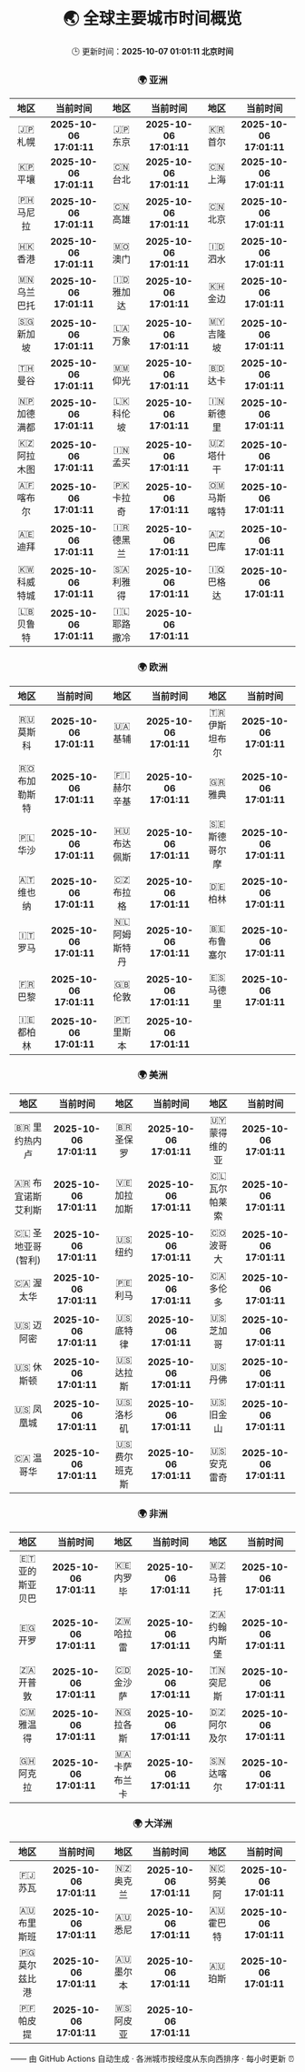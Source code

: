 <!-- GENERATED_BY_GMC_SCRIPT -->
<div align="center">

# 🌏 全球主要城市时间概览

🕒 更新时间：**2025-10-07 01:01:11 北京时间**

### 🌍 亚洲

| 地区 | 当前时间 | 地区 | 当前时间 | 地区 | 当前时间 |
| :--: | :--: | :--: | :--: | :--: | :--: |
| 🇯🇵 札幌 | **2025-10-06 17:01:11** | 🇯🇵 东京 | **2025-10-06 17:01:11** | 🇰🇷 首尔 | **2025-10-06 17:01:11** |
| 🇰🇵 平壤 | **2025-10-06 17:01:11** | 🇨🇳 台北 | **2025-10-06 17:01:11** | 🇨🇳 上海 | **2025-10-06 17:01:11** |
| 🇵🇭 马尼拉 | **2025-10-06 17:01:11** | 🇨🇳 高雄 | **2025-10-06 17:01:11** | 🇨🇳 北京 | **2025-10-06 17:01:11** |
| 🇭🇰 香港 | **2025-10-06 17:01:11** | 🇲🇴 澳门 | **2025-10-06 17:01:11** | 🇮🇩 泗水 | **2025-10-06 17:01:11** |
| 🇲🇳 乌兰巴托 | **2025-10-06 17:01:11** | 🇮🇩 雅加达 | **2025-10-06 17:01:11** | 🇰🇭 金边 | **2025-10-06 17:01:11** |
| 🇸🇬 新加坡 | **2025-10-06 17:01:11** | 🇱🇦 万象 | **2025-10-06 17:01:11** | 🇲🇾 吉隆坡 | **2025-10-06 17:01:11** |
| 🇹🇭 曼谷 | **2025-10-06 17:01:11** | 🇲🇲 仰光 | **2025-10-06 17:01:11** | 🇧🇩 达卡 | **2025-10-06 17:01:11** |
| 🇳🇵 加德满都 | **2025-10-06 17:01:11** | 🇱🇰 科伦坡 | **2025-10-06 17:01:11** | 🇮🇳 新德里 | **2025-10-06 17:01:11** |
| 🇰🇿 阿拉木图 | **2025-10-06 17:01:11** | 🇮🇳 孟买 | **2025-10-06 17:01:11** | 🇺🇿 塔什干 | **2025-10-06 17:01:11** |
| 🇦🇫 喀布尔 | **2025-10-06 17:01:11** | 🇵🇰 卡拉奇 | **2025-10-06 17:01:11** | 🇴🇲 马斯喀特 | **2025-10-06 17:01:11** |
| 🇦🇪 迪拜 | **2025-10-06 17:01:11** | 🇮🇷 德黑兰 | **2025-10-06 17:01:11** | 🇦🇿 巴库 | **2025-10-06 17:01:11** |
| 🇰🇼 科威特城 | **2025-10-06 17:01:11** | 🇸🇦 利雅得 | **2025-10-06 17:01:11** | 🇮🇶 巴格达 | **2025-10-06 17:01:11** |
| 🇱🇧 贝鲁特 | **2025-10-06 17:01:11** | 🇮🇱 耶路撒冷 | **2025-10-06 17:01:11** |   |   |

### 🌍 欧洲

| 地区 | 当前时间 | 地区 | 当前时间 | 地区 | 当前时间 |
| :--: | :--: | :--: | :--: | :--: | :--: |
| 🇷🇺 莫斯科 | **2025-10-06 17:01:11** | 🇺🇦 基辅 | **2025-10-06 17:01:11** | 🇹🇷 伊斯坦布尔 | **2025-10-06 17:01:11** |
| 🇷🇴 布加勒斯特 | **2025-10-06 17:01:11** | 🇫🇮 赫尔辛基 | **2025-10-06 17:01:11** | 🇬🇷 雅典 | **2025-10-06 17:01:11** |
| 🇵🇱 华沙 | **2025-10-06 17:01:11** | 🇭🇺 布达佩斯 | **2025-10-06 17:01:11** | 🇸🇪 斯德哥尔摩 | **2025-10-06 17:01:11** |
| 🇦🇹 维也纳 | **2025-10-06 17:01:11** | 🇨🇿 布拉格 | **2025-10-06 17:01:11** | 🇩🇪 柏林 | **2025-10-06 17:01:11** |
| 🇮🇹 罗马 | **2025-10-06 17:01:11** | 🇳🇱 阿姆斯特丹 | **2025-10-06 17:01:11** | 🇧🇪 布鲁塞尔 | **2025-10-06 17:01:11** |
| 🇫🇷 巴黎 | **2025-10-06 17:01:11** | 🇬🇧 伦敦 | **2025-10-06 17:01:11** | 🇪🇸 马德里 | **2025-10-06 17:01:11** |
| 🇮🇪 都柏林 | **2025-10-06 17:01:11** | 🇵🇹 里斯本 | **2025-10-06 17:01:11** |   |   |

### 🌍 美洲

| 地区 | 当前时间 | 地区 | 当前时间 | 地区 | 当前时间 |
| :--: | :--: | :--: | :--: | :--: | :--: |
| 🇧🇷 里约热内卢 | **2025-10-06 17:01:11** | 🇧🇷 圣保罗 | **2025-10-06 17:01:11** | 🇺🇾 蒙得维的亚 | **2025-10-06 17:01:11** |
| 🇦🇷 布宜诺斯艾利斯 | **2025-10-06 17:01:11** | 🇻🇪 加拉加斯 | **2025-10-06 17:01:11** | 🇨🇱 瓦尔帕莱索 | **2025-10-06 17:01:11** |
| 🇨🇱 圣地亚哥(智利) | **2025-10-06 17:01:11** | 🇺🇸 纽约 | **2025-10-06 17:01:11** | 🇨🇴 波哥大 | **2025-10-06 17:01:11** |
| 🇨🇦 渥太华 | **2025-10-06 17:01:11** | 🇵🇪 利马 | **2025-10-06 17:01:11** | 🇨🇦 多伦多 | **2025-10-06 17:01:11** |
| 🇺🇸 迈阿密 | **2025-10-06 17:01:11** | 🇺🇸 底特律 | **2025-10-06 17:01:11** | 🇺🇸 芝加哥 | **2025-10-06 17:01:11** |
| 🇺🇸 休斯顿 | **2025-10-06 17:01:11** | 🇺🇸 达拉斯 | **2025-10-06 17:01:11** | 🇺🇸 丹佛 | **2025-10-06 17:01:11** |
| 🇺🇸 凤凰城 | **2025-10-06 17:01:11** | 🇺🇸 洛杉矶 | **2025-10-06 17:01:11** | 🇺🇸 旧金山 | **2025-10-06 17:01:11** |
| 🇨🇦 温哥华 | **2025-10-06 17:01:11** | 🇺🇸 费尔班克斯 | **2025-10-06 17:01:11** | 🇺🇸 安克雷奇 | **2025-10-06 17:01:11** |

### 🌍 非洲

| 地区 | 当前时间 | 地区 | 当前时间 | 地区 | 当前时间 |
| :--: | :--: | :--: | :--: | :--: | :--: |
| 🇪🇹 亚的斯亚贝巴 | **2025-10-06 17:01:11** | 🇰🇪 内罗毕 | **2025-10-06 17:01:11** | 🇲🇿 马普托 | **2025-10-06 17:01:11** |
| 🇪🇬 开罗 | **2025-10-06 17:01:11** | 🇿🇼 哈拉雷 | **2025-10-06 17:01:11** | 🇿🇦 约翰内斯堡 | **2025-10-06 17:01:11** |
| 🇿🇦 开普敦 | **2025-10-06 17:01:11** | 🇨🇩 金沙萨 | **2025-10-06 17:01:11** | 🇹🇳 突尼斯 | **2025-10-06 17:01:11** |
| 🇨🇲 雅温得 | **2025-10-06 17:01:11** | 🇳🇬 拉各斯 | **2025-10-06 17:01:11** | 🇩🇿 阿尔及尔 | **2025-10-06 17:01:11** |
| 🇬🇭 阿克拉 | **2025-10-06 17:01:11** | 🇲🇦 卡萨布兰卡 | **2025-10-06 17:01:11** | 🇸🇳 达喀尔 | **2025-10-06 17:01:11** |

### 🌍 大洋洲

| 地区 | 当前时间 | 地区 | 当前时间 | 地区 | 当前时间 |
| :--: | :--: | :--: | :--: | :--: | :--: |
| 🇫🇯 苏瓦 | **2025-10-06 17:01:11** | 🇳🇿 奥克兰 | **2025-10-06 17:01:11** | 🇳🇨 努美阿 | **2025-10-06 17:01:11** |
| 🇦🇺 布里斯班 | **2025-10-06 17:01:11** | 🇦🇺 悉尼 | **2025-10-06 17:01:11** | 🇦🇺 霍巴特 | **2025-10-06 17:01:11** |
| 🇵🇬 莫尔兹比港 | **2025-10-06 17:01:11** | 🇦🇺 墨尔本 | **2025-10-06 17:01:11** | 🇦🇺 珀斯 | **2025-10-06 17:01:11** |
| 🇵🇫 帕皮提 | **2025-10-06 17:01:11** | 🇼🇸 阿皮亚 | **2025-10-06 17:01:11** |   |   |

—— 由 GitHub Actions 自动生成 · 各洲城市按经度从东向西排序 · 每小时更新 ⏰

</div>

